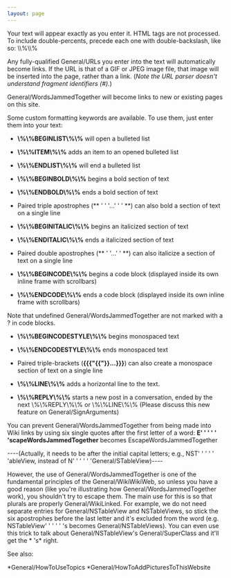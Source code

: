 ```yaml
---
layout: page
---
```


Your text will appear exactly as you enter it.  HTML tags are not processed. To include double-percents, precede each one with double-backslash, like so: \\\\%\\\\%

Any fully-qualified General/URLs you enter into the text will automatically become links.  If the URL is that of a GIF or JPEG image file, that image will be inserted into the page, rather than a link. (*Note the URL parser doesn't understand fragment identifiers (#).*)

General/WordsJammedTogether will become links to new or existing pages on this site.

Some custom formatting keywords are available.  To use them, just enter them into your text:



* **\\%\\%BEGINLIST\\%\\%** will open a bulleted list
* **\\%\\%ITEM\\%\\%** adds an item to an opened bulleted list
* **\\%\\%ENDLIST\\%\\%** will end a bulleted list


* **\\%\\%BEGINBOLD\\%\\%** begins a bold section of text
* **\\%\\%ENDBOLD\\%\\%** ends a bold section of text
* Paired triple apostrophes (**    '    '    '...'    '    '    **) can also bold a section of text on a single line


* **\\%\\%BEGINITALIC\\%\\%** begins an italicized section of text
* **\\%\\%ENDITALIC\\%\\%** ends a italicized section of text
* Paired double apostrophes (**    '    '...'    '    **) can also italicize a section of text on a single line


* **\\%\\%BEGINCODE\\%\\%** begins a code block (displayed inside its own inline frame with scrollbars)
* **\\%\\%ENDCODE\\%\\%** ends a code block (displayed inside its own inline frame with scrollbars)


Note that undefined General/WordsJammedTogether are not marked with a ? in code blocks.


* **\\%\\%BEGINCODESTYLE\\%\\%** begins monospaced text
* **\\%\\%ENDCODESTYLE\\%\\%** ends monospaced text
* Paired triple-brackets (**{<nowiki/>{{"{{"}}...}}<nowiki/>}**) can also create a monospace section of text on a single line





* **\\%\\%LINE\\%\\%** adds a horizontal line to the text.
* **\\%\\%REPLY\\%\\%** starts a new post in a conversation, ended by the next \\%\\%REPLY\\%\\% or \\%\\%LINE\\%\\% (Please discuss this new feature on General/SignArguments)



You can prevent General/WordsJammedTogether from being made into Wiki links by using six single quotes after the first letter of a word: **E'    '    '    '    '    'scapeWordsJammedTogether** becomes E<nowiki/>scapeWordsJammedTogether

----(Actually, it needs to be after the initial capital letters; e.g., NST'    '    '    '    '    'ableView, instead of N'    '    '    '    '    'General/STableView)----

However, the use of General/WordsJammedTogether is one of the fundamental principles of the General/WikiWikiWeb, so unless you have a good reason (like you're illustrating how General/WordsJammedTogether work), you shouldn't try to escape them. The main use for this is so that plurals are properly General/WikiLink<nowiki/>ed. For example, we do not need separate entries for General/NSTableView and NST<nowiki/>ableViews, so stick the six apostrophes before the last letter and it's excluded from the word (e.g. NST<nowiki/>ableView'    '    '    '    '    's becomes General/NSTableView<nowiki/>s). You can even use this trick to talk about General/NSTableView<nowiki/>'s General/SuperClass and it'll get the *    's* right.

See also:

*General/HowToUseTopics
*General/HowToAddPicturesToThisWebsite